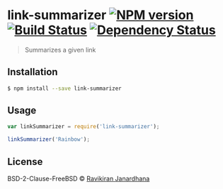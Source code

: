 # link-summarizer [![NPM version][npm-image]][npm-url] [![Build Status][travis-image]][travis-url] [![Dependency Status][daviddm-image]][daviddm-url]
> Summarizes a given link

## Installation

```sh
$ npm install --save link-summarizer
```

## Usage

```js
var linkSummarizer = require('link-summarizer');

linkSummarizer('Rainbow');
```
## License

BSD-2-Clause-FreeBSD © [Ravikiran Janardhana](https://www.ravikiranj.net)


[npm-image]: https://badge.fury.io/js/link-summarizer.svg
[npm-url]: https://npmjs.org/package/link-summarizer
[travis-image]: https://travis-ci.org/ravikiranj/link-summarizer.svg?branch=master
[travis-url]: https://travis-ci.org/ravikiranj/link-summarizer
[daviddm-image]: https://david-dm.org/ravikiranj/link-summarizer.svg?theme=shields.io
[daviddm-url]: https://david-dm.org/ravikiranj/link-summarizer
